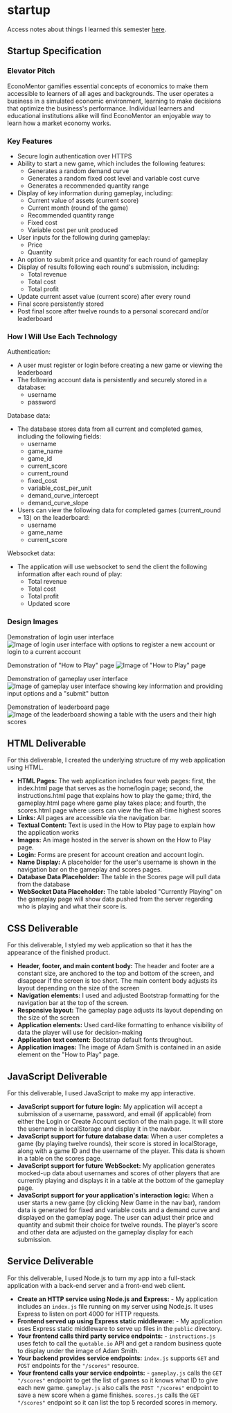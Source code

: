 # startup

Access notes about things I learned this semester [here](notes.md).

## Startup Specification

### Elevator Pitch

EconoMentor gamifies essential concepts of economics to make them accessible to learners of all ages and backgrounds. The user operates a business in a simulated economic environment, learning to make decisions that optimize the business's performance. Individual learners and educational institutions alike will find EconoMentor an enjoyable way to learn how a market economy works.

### Key Features

- Secure login authentication over HTTPS
- Ability to start a new game, which includes the following features:
  - Generates a random demand curve
  - Generates a random fixed cost level and variable cost curve
  - Generates a recommended quantity range
- Display of key information during gameplay, including:
  - Current value of assets (current score)
  - Current month (round of the game)
  - Recommended quantity range
  - Fixed cost
  - Variable cost per unit produced
- User inputs for the following during gameplay:
  - Price
  - Quantity
- An option to submit price and quantity for each round of gameplay
- Display of results following each round's submission, including:
  - Total revenue
  - Total cost
  - Total profit
- Update current asset value (current score) after every round
- Final score persistently stored
- Post final score after twelve rounds to a personal scorecard and/or leaderboard

### How I Will Use Each Technology

Authentication:
- A user must register or login before creating a new game or viewing the leaderboard
- The following account data is persistently and securely stored in a database:
  - username
  - password

Database data:
- The database stores data from all current and completed games, including the following fields:
  - username
  - game_name
  - game_id
  - current_score
  - current_round
  - fixed_cost
  - variable_cost_per_unit
  - demand_curve_intercept
  - demand_curve_slope
- Users can view the following data for completed games (current_round = 13) on the leaderboard:
  - username
  - game_name
  - current_score

 Websocket data:
 - The application will use websocket to send the client the following information after each round of play:
   - Total revenue
   - Total cost
   - Total profit
   - Updated score

### Design Images

Demonstration of login user interface
![Image of login user interface with options to register a new account or login to a current account](/assets/images/economentor_login.PNG)

Demonstration of "How to Play" page
![Image of "How to Play" page](/assets/images/economentor_howtoplay.PNG)

Demonstration of gameplay user interface
![Image of gameplay user interface showing key information and providing input options and a "submit" button](/assets/images/economentor_gameplay.PNG)

Demonstration of leaderboard page
![Image of the leaderboard showing a table with the users and their high scores](/assets/images/economentor_leaderboard.PNG)

## HTML Deliverable

For this deliverable, I created the underlying structure of my web application using HTML.

- **HTML Pages:** The web application includes four web pages: first, the index.html page that serves as the home/login page; second, the instructions.html page that explains how to play the game; third, the gameplay.html page where game play takes place; and fourth, the scores.html page where users can view the five all-time highest scores
- **Links:** All pages are accessible via the navigation bar.
- **Textual Content:** Text is used in the How to Play page to explain how the application works
- **Images:** An image hosted in the server is shown on the How to Play page.
- **Login:** Forms are present for account creation and account login.
- **Name Display:** A placeholder for the user's username is shown in the navigation bar on the gameplay and scores pages.
- **Database Data Placeholder:** The table in the Scores page will pull data from the database
- **WebSocket Data Placeholder:** The table labeled "Currently Playing" on the gameplay page will show data pushed from the server regarding who is playing and what their score is.

## CSS Deliverable

For this deliverable, I styled my web application so that it has the appearance of the finished product.

- **Header, footer, and main content body:** The header and footer are a constant size, are anchored to the top and bottom of the screen, and disappear if the screen is too short. The main content body adjusts its layout depending on the size of the screen
- **Navigation elements:** I used and adjusted Bootstrap formatting for the navigation bar at the top of the screen.
- **Responsive layout:** The gameplay page adjusts its layout depending on the size of the screen
- **Application elements:** Used card-like formatting to enhance visibility of data the player will use for decision-making
- **Application text content:** Bootstrap default fonts throughout.
- **Application images:** The image of Adam Smith is contained in an aside element on the "How to Play" page.

## JavaScript Deliverable

For this deliverable, I used JavaScript to make my app interactive.

- **JavaScript support for future login:** My application will accept a submission of a username, password, and email (if applicable) from either the Login or Create Account section of the main page. It will store the username in localStorage and display it in the navbar.
- **JavaScript support for future database data:** When a user completes a game (by playing twelve rounds), their score is stored in localStorage, along with a game ID and the username of the player. This data is shown in a table on the scores page.
- **JavaScript support for future WebSocket:** My application generates mocked-up data about usernames and scores of other players that are currently playing and displays it in a table at the bottom of the gameplay page.
- **JavaScript support for your application's interaction logic:** When a user starts a new game (by clicking New Game in the nav bar), random data is generated for fixed and variable costs and a demand curve and displayed on the gameplay page. The user can adjust their price and quantity and submit their choice for twelve rounds. The player's score and other data are adjusted on the gameplay display for each submission.

## Service Deliverable

For this deliverable, I used Node.js to turn my app into a full-stack application with a back-end server and a front-end web client.

- **Create an HTTP service using Node.js and Express:** - My application includes an `index.js` file running on my server using Node.js. It uses Express to listen on port 4000 for HTTP requests.
- **Frontend served up using Express static middleware:** - My application uses Express static middleware to serve up files in the `public` directory.
- **Your frontend calls third party service endpoints:** - `instructions.js` uses fetch to call the `quotable.io` API and get a random business quote to display under the image of Adam Smith.
- **Your backend provides service endpoints:** `index.js` supports `GET` and `POST` endpoints for the `"/scores"` resource.
- **Your frontend calls your service endpoints:** - `gameplay.js` calls the `GET "/scores"` endpoint to get the list of games so it knows what ID to give each new game. `gameplay.js` also calls the `POST "/scores"` endpoint to save a new score when a game finishes. `scores.js` calls the `GET "/scores"` endpoint so it can list the top 5 recorded scores in memory.